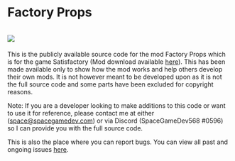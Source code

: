 # Factory Props<br><br>![](https://i.imgur.com/KNzxXda.png)
This is the publicly available source code for the mod Factory Props which is for the game Satisfactory (Mod download available [here](https://ficsit.app/mod/Factory_Prop_Mod)). This has been made available only to show how the mod works and help others develop their own mods. It is not however meant to be developed upon as it is not the full source code and some parts have been excluded for copyright reasons.

Note: If you are a developer looking to make additions to this code or want to use it for reference, please contact me at either (space@spacegamedev.com) or via Discord (SpaceGameDev568 #0596) so I can provide you with the full source code.

This is also the place where you can report bugs. You can view all past and ongoing issues [here](https://github.com/SpaceGameDev568/Factory_Prop_Mod/issues).

